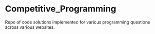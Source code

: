 # Competitive_Programming
Repo of code solutions implemented for various programming questions across various websites.
